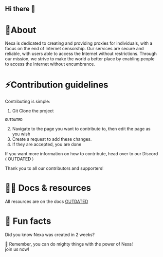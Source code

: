 ## Hi there 👋


# 🙋‍About

Nexa is dedicated to creating and providing proxies for individuals, with a focus on the end of Internet censorship. Our services are secure and reliable, with users able to access the Internet without restrictions. Through our mission, we strive to make the world a better place by enabling people to access the Internet without encumbrance.



# :zap:Contribution guidelines 
Contributing is simple:

1. Git Clone the project
```
OUTDATED
```
2. Navigate to the page you want to contribute to, then edit the page as you wish
3. Create a request to add these changes.
4. If they are accepted, you are done

If you want more information on how to contribute, head over to our Discord ( OUTDATED )

Thank you to all our contributors and supporters!

# 👩‍💻 Docs & resources 
All resources are on the docs
<a href="">OUTDATED</a>

# 🍿 Fun facts 

Did you know Nexa was created in 2 weeks?

🧙 Remember, you can do mighty things with the power of Nexa!<br>
join us now!
